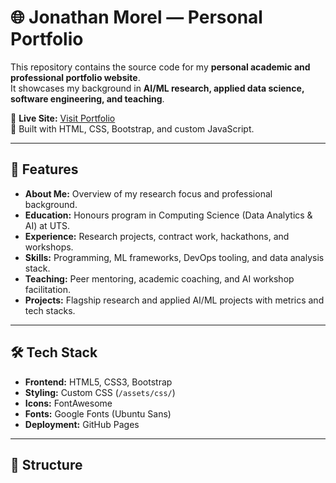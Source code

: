 # 🌐 Jonathan Morel — Personal Portfolio

This repository contains the source code for my **personal academic and professional portfolio website**.  
It showcases my background in **AI/ML research, applied data science, software engineering, and teaching**.

🔗 **Live Site:** [Visit Portfolio](https://ghost-321.github.io/Portfolio/index.html)  
📍 Built with HTML, CSS, Bootstrap, and custom JavaScript.

---

## 🚀 Features
- **About Me:** Overview of my research focus and professional background.  
- **Education:** Honours program in Computing Science (Data Analytics & AI) at UTS.  
- **Experience:** Research projects, contract work, hackathons, and workshops.  
- **Skills:** Programming, ML frameworks, DevOps tooling, and data analysis stack.  
- **Teaching:** Peer mentoring, academic coaching, and AI workshop facilitation.  
- **Projects:** Flagship research and applied AI/ML projects with metrics and tech stacks.  

---

## 🛠️ Tech Stack
- **Frontend:** HTML5, CSS3, Bootstrap  
- **Styling:** Custom CSS (`/assets/css/`)  
- **Icons:** FontAwesome  
- **Fonts:** Google Fonts (Ubuntu Sans)  
- **Deployment:** GitHub Pages  

---

## 📂 Structure
